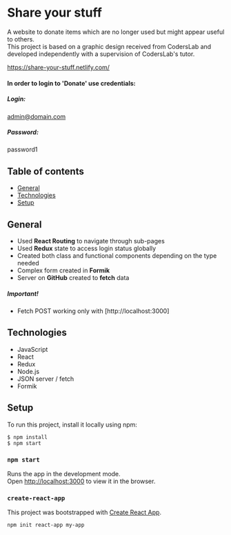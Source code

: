 # Share your stuff

A website to donate items which are no longer used but might appear useful to others. <br />
This project is based on a graphic design received from CodersLab and developed independently with a supervision of CodersLab's tutor. <br />

https://share-your-stuff.netlify.com/
#### In order to login to 'Donate' use credentials:
##### Login: 
admin@domain.com 
##### Password: 
password1

## Table of contents

* [General](#general)
* [Technologies](#technologies)
* [Setup](#setup)

## General

* Used <b>React Routing</b> to navigate through sub-pages
* Used <b>Redux</b> state to access login status globally
* Created both class and functional components depending on the type needed
* Complex form created in <b>Formik</b>
* Server on <b>GitHub</b> created to <b>fetch</b> data
##### Important!
* Fetch POST working only with [http://localhost:3000]

## Technologies

* JavaScript
* React
* Redux
* Node.js
* JSON server / fetch
* Formik

## Setup

To run this project, install it locally using npm:

```
$ npm install
$ npm start
```

### `npm start`

Runs the app in the development mode.<br />
Open [http://localhost:3000](http://localhost:3000) to view it in the browser.

### `create-react-app`

This project was bootstrapped with [Create React App](https://github.com/facebook/create-react-app).

```
npm init react-app my-app
```
